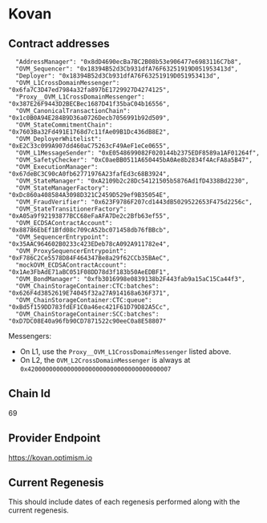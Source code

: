 # Kovan

## Contract addresses
```
  "AddressManager": "0x8dD4690ecBa7BC2B08b53e906477e6983116C7b8",
  "OVM_Sequencer": "0x18394B52d3Cb931dfA76F63251919D051953413d",
  "Deployer": "0x18394B52d3Cb931dfA76F63251919D051953413d",
  "OVM_L1CrossDomainMessenger": "0x6fa7C3D47ed7984a32fa897bE1729927D4274125",
  "Proxy__OVM_L1CrossDomainMessenger": "0x387E26F9443D2BECBec1687D41f35baC04b16556",
  "OVM_CanonicalTransactionChain": "0x1c0B0A94E284B9D36a0726Decb7056991b92d509",
  "OVM_StateCommitmentChain": "0x7603Ba32Fd491E1768d7c11fAe09B1Dc436dB8E2",
  "OVM_DeployerWhitelist": "0xE2C33c099A907dd460aC75263cF49AeF1eCe0655",
  "OVM_L1MessageSender": "0xE0548699082F020144b2375EDF8589a1AF01264f",
  "OVM_SafetyChecker": "0xC0aeBB0511A650445bA0Ae8b2834f4AcFA8a5B47",
  "OVM_ExecutionManager": "0x67deBC3C90cA0fb62771976A23fafEd3c68B3924",
  "OVM_StateManager": "0xA2109b2c28Dc54121505b5876Ad1fD4338Bd2230",
  "OVM_StateManagerFactory": "0xDc860a408584A3098D321C2459D529ef9B35054E",
  "OVM_FraudVerifier": "0x623F9786F207cd1443dB5029522653F475d2256c",
  "OVM_StateTransitionerFactory": "0xA05a9f92193877BCC68eFaAFA7De2c2Bfb63ef55",
  "OVM_ECDSAContractAccount": "0x88786EbEf1Bfd08c709cA52bc071458db76fBBcb",
  "OVM_SequencerEntrypoint": "0x35AAC964602B0233c423EDeb78cA092A911782e4",
  "OVM_ProxySequencerEntrypoint": "0xF786C2Ce5578D84F464347Be8a29f62CCb35BAeC",
  "mockOVM_ECDSAContractAccount": "0x1Ae3FbAdE71aBC051F08DD78d3f183b50AeEDBF1",
  "OVM_BondManager": "0xfb3016998e0839138b2F443fab9a15aC15Ca44f3",
  "OVM_ChainStorageContainer:CTC:batches": "0x626F4d3852619E74045f32a27A914168a636F371",
  "OVM_ChainStorageContainer:CTC:queue": "0xBd5f159DD783fdEF1C0a46ec421F61D79D82A5Cc",
  "OVM_ChainStorageContainer:SCC:batches": "0xD7DC08E40a96fb90CD7871522c90eeC0a8E58807"
```

Messengers:
* On L1, use the `Proxy__OVM_L1CrossDomainMessenger` listed above. 
* On L2, the `OVM_L2CrossDomainMessenger` is always at `0x4200000000000000000000000000000000000007`

## Chain Id
69

## Provider Endpoint

https://kovan.optimism.io

## Current Regenesis

This should include dates of each regenesis performed along with
the current regenesis.
